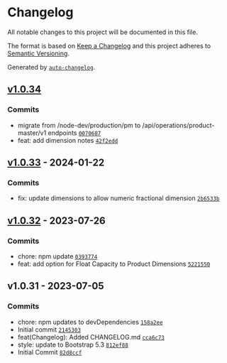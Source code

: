# Changelog

All notable changes to this project will be documented in this file.

The format is based on [Keep a Changelog](https://keepachangelog.com/en/1.0.0/)
and this project adheres to [Semantic Versioning](https://semver.org/spec/v2.0.0.html).

Generated by [`auto-changelog`](https://github.com/CookPete/auto-changelog).

## [v1.0.34](https://github.com/ChumsInc/product-master/compare/v1.0.33...v1.0.34)

### Commits

- migrate from /node-dev/production/pm to /api/operations/product-master/v1 endpoints [`0070687`](https://github.com/ChumsInc/product-master/commit/0070687ec5880d885934cd78e51b840d3c03b90e)
- feat: add dimension notes [`42f2edd`](https://github.com/ChumsInc/product-master/commit/42f2edd0cf98bc557cb91c99894242b2717d4674)

## [v1.0.33](https://github.com/ChumsInc/product-master/compare/v1.0.32...v1.0.33) - 2024-01-22

### Commits

- fix: update dimensions to allow numeric fractional dimension [`2b6533b`](https://github.com/ChumsInc/product-master/commit/2b6533baf92134c14d44f7b8f4aef8f3d5d82a5c)

## [v1.0.32](https://github.com/ChumsInc/product-master/compare/v1.0.31...v1.0.32) - 2023-07-26

### Commits

- chore: npm update [`0393774`](https://github.com/ChumsInc/product-master/commit/0393774a37efca4d2a38968f30d69de5487ef83e)
- feat: add option for Float Capacity to Product Dimensions [`5221550`](https://github.com/ChumsInc/product-master/commit/52215505ef334a8846ca86bf87096a363276a505)

## v1.0.31 - 2023-07-05

### Commits

- chore: npm updates to devDependencies [`158a2ee`](https://github.com/ChumsInc/product-master/commit/158a2ee56dff1c1a6ba295f54741893fd37bd6b0)
- Initial commit [`2145303`](https://github.com/ChumsInc/product-master/commit/2145303502b43acb307a976f1885d5258dc0ec63)
- feat(Changelog): Added CHANGELOG.md [`cca6c73`](https://github.com/ChumsInc/product-master/commit/cca6c736ba805836344e4121064626105ac787e2)
- style: update to Bootstrap 5.3 [`812ef88`](https://github.com/ChumsInc/product-master/commit/812ef88c09f743bcca45eaa56102764cd58877a3)
- Initial Commit [`82d8ccf`](https://github.com/ChumsInc/product-master/commit/82d8ccfbddaff41cea7b71d99004e46af26742c9)
